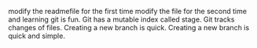 modify the readmefile for the first time
modify the file for the second time and learning git is fun.
Git has a mutable index called stage.
Git tracks changes of files.
Creating a new branch is quick.
Creating a new branch is quick and simple.
